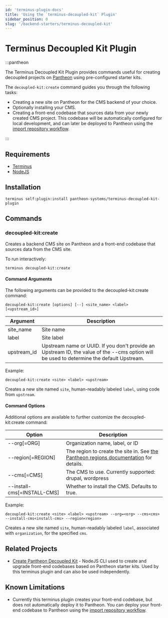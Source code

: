 ```yaml
---
id: 'terminus-plugin-docs'
title: 'Using the `terminus-decoupled-kit` Plugin'
sidebar_position: 0
slug: '/backend-starters/terminus-decoupled-kit'
---
```


# Terminus Decoupled Kit Plugin

:::pantheon

The Terminus Decoupled Kit Plugin provides commands useful for creating
decoupled projects on [Pantheon](https://pantheon.io) using pre-configured
starter kits.

The `decoupled-kit:create` command guides you through the following tasks:

- Creating a new site on Pantheon for the CMS backend of your choice.
- Optionally installing your CMS.
- Creating a front-end codebase that sources data from your newly created CMS
  project. This codebase will be automatically configured for local development,
  and can later be deployed to Pantheon using the
  [import repository workflow](https://docs.pantheon.io/guides/decoupled/no-starter-kit/import-repo).

:::

## Requirements

- [Terminus](https://docs.pantheon.io/terminus/install)
- [NodeJS](https://nodejs.org/en/download/)

## Installation

```
terminus self:plugin:install pantheon-systems/terminus-decoupled-kit-plugin
```

## Commands

### decoupled-kit:create

Creates a backend CMS site on Pantheon and a front-end codebase that sources
data from the CMS site.

To run interactively:

```
terminus decoupled-kit:create
```

#### Command Arguments

The following arguments can be provided to the decoupled-kit:create command:

```
decoupled-kit:create [options] [--] <site_name> <label> [<upstream_id>]
```

| Argument    | Description                                                                                                                               |
| ----------- | ----------------------------------------------------------------------------------------------------------------------------------------- |
| site_name   | Site name                                                                                                                                 |
| label       | Site label                                                                                                                                |
| upstream_id | Upstream name or UUID. If you don't provide an Upstream ID, the value of the --cms option will be used to determine the default Upstream. |

Example:

```
decoupled-kit:create <site> <label> <upstream>
```

Creates a new site named `site`, human-readably labeled `label`, using code from
`upstream`.

#### Command Options

Additional options are available to further customize the decoupled-kit:create
command:

| Option                      | Description                                                                                                                                                                     |
| --------------------------- | ------------------------------------------------------------------------------------------------------------------------------------------------------------------------------- |
| --org[=ORG]                 | Organization name, label, or ID                                                                                                                                                 |
| --region[=REGION]           | The region to create the site in. See [the Pantheon regions documentation](https://pantheon.io/docs/regions#create-a-new-site-in-a-specific-region-using-terminus) for details. |
| --cms[=CMS]                 | The CMS to use. Currently supported: drupal, wordpress                                                                                                                          |
| --install-cms[=INSTALL-CMS] | Whether to install the CMS. Defaults to true.                                                                                                                                   |

Example:

```
decoupled-kit:create <site> <label> <upstream> --org=<org> --cms<cms> --install-cms<install-cms> --region<region>
```

Creates a new site named `site`, human-readably labeled `label`, associated with
`organization`, for the specified `cms`.

## Related Projects

- [Create Pantheon Decoupled Kit](https://www.npmjs.com/package/create-pantheon-decoupled-kit) -
  NodeJS CLI used to create and upgrade front-end codebases based on Pantheon
  starter kits. Used by this terminus plugin and can also be used independently.

## Known Limitations

- Currently this terminus plugin creates your front-end codebase, but does not
  automatically deploy it to Pantheon. You can deploy your front-end codebase to
  Pantheon using the
  [import repository workflow](https://docs.pantheon.io/guides/decoupled/no-starter-kit/import-repo).

